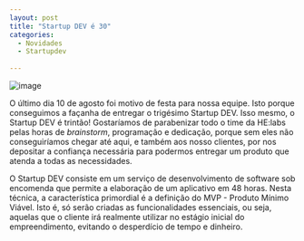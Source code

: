 ```yaml
---
layout: post
title: "Startup DEV é 30"
categories:
  - Novidades
  - Startupdev
     
---
```

![image](/blog/images/posts/2012-08-14/startupdev30.jpg)

O último dia 10 de agosto foi motivo de festa para nossa equipe. Isto porque conseguimos a façanha de entregar o trigésimo Startup DEV. Isso mesmo, o Startup DEV é trintão! Gostaríamos de parabenizar todo o time da HE:labs  pelas horas de *brainstorm*, programação e dedicação, porque sem eles não conseguiríamos chegar até aqui, e também aos nosso clientes, por nos depositar a  confiança  necessária para podermos entregar um produto que atenda a todas as necessidades.

O Startup DEV consiste em um serviço de desenvolvimento de software sob encomenda que permite a elaboração de um aplicativo em 48 horas. Nesta técnica, a característica primordial é a definição do MVP - Produto Mínimo Viável. Isto é, só serão criadas as funcionalidades essenciais, ou seja, aquelas que o cliente irá realmente utilizar no estágio inicial do empreendimento,  evitando o desperdício de tempo e dinheiro.